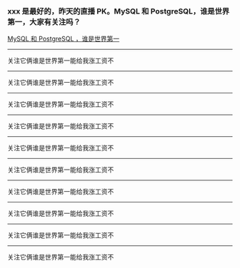 ### xxx 是最好的，昨天的直播 PK。MySQL 和 PostgreSQL，谁是世界第一，大家有关注吗？

[MySQL 和 PostgreSQL ，谁是世界第一]( https://www.modb.pro/event/864)

---------------------------------------------------

关注它俩谁是世界第一能给我涨工资不

---------------------------------------------------

关注它俩谁是世界第一能给我涨工资不

---------------------------------------------------

关注它俩谁是世界第一能给我涨工资不

---------------------------------------------------

关注它俩谁是世界第一能给我涨工资不

---------------------------------------------------

关注它俩谁是世界第一能给我涨工资不

---------------------------------------------------

关注它俩谁是世界第一能给我涨工资不

---------------------------------------------------

关注它俩谁是世界第一能给我涨工资不

---------------------------------------------------

关注它俩谁是世界第一能给我涨工资不

---------------------------------------------------

关注它俩谁是世界第一能给我涨工资不

---------------------------------------------------

关注它俩谁是世界第一能给我涨工资不

